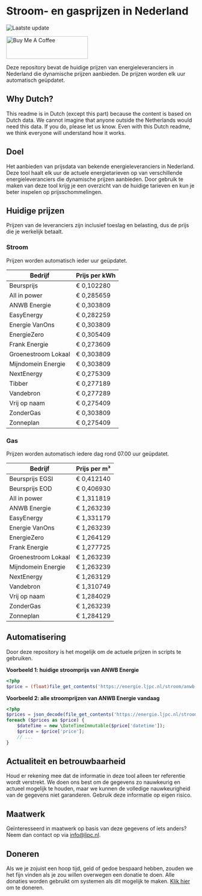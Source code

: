 # Stroom- en gasprijzen in Nederland

![Laatste update](https://img.shields.io/badge/laatste%20update-2024--11--10%2001%3A00%20CET-brightgreen)

<a href="https://www.buymeacoffee.com/Lars-" target="_blank"><img src="https://cdn.buymeacoffee.com/buttons/v2/default-orange.png" alt="Buy Me A Coffee" height="60" style="height: 60px !important;width: 217px !important;" ></a>

Deze repository bevat de huidige prijzen van energieleveranciers in Nederland die dynamische prijzen aanbieden. De prijzen worden elk uur automatisch geüpdatet.

## Why Dutch?

This readme is in Dutch (except this part) because the content is based on Dutch data. We cannot imagine that anyone outside the Netherlands would need this data. If you do, please let us know. Even with this Dutch readme, we think
everyone will understand how it works.

## Doel

Het aanbieden van prijsdata van bekende energieleveranciers in Nederland. Deze tool haalt elk uur de actuele energietarieven op van verschillende energieleveranciers die dynamische prijzen aanbieden. Door gebruik te maken van deze tool
krijg je een overzicht van de huidige tarieven en kun je beter inspelen op prijsschommelingen.

## Huidige prijzen

Prijzen van de leveranciers zijn inclusief toeslag en belasting, dus de prijs die je werkelijk betaalt.

### Stroom

Prijzen worden automatisch ieder uur geüpdatet.

 Bedrijf | Prijs per kWh 
---------|---------------
Beursprijs | € 0,102280
All in power | € 0,285659
ANWB Energie | € 0,303809
EasyEnergy | € 0,282259
Energie VanOns | € 0,303809
EnergieZero | € 0,305409
Frank Energie | € 0,273609
Groenestroom Lokaal | € 0,303809
Mijndomein Energie | € 0,303809
NextEnergy | € 0,275309
Tibber | € 0,277189
Vandebron | € 0,277289
Vrij op naam | € 0,275409
ZonderGas | € 0,303809
Zonneplan | € 0,275409


### Gas

Prijzen worden automatisch iedere dag rond 07.00 uur geüpdatet.

 Bedrijf | Prijs per m³ 
---------|--------------
Beursprijs EGSI | € 0,412140
Beursprijs EOD | € 0,406930
All in power | € 1,311819
ANWB Energie | € 1,263239
EasyEnergy | € 1,331179
Energie VanOns | € 1,263239
EnergieZero | € 1,264129
Frank Energie | € 1,277725
Groenestroom Lokaal | € 1,263239
Mijndomein Energie | € 1,263239
NextEnergy | € 1,263129
Vandebron | € 1,310749
Vrij op naam | € 1,284029
ZonderGas | € 1,263239
Zonneplan | € 1,284129


## Automatisering

Door deze repository is het mogelijk om de actuele prijzen in scripts te gebruiken.

**Voorbeeld 1: huidige stroomprijs van ANWB Energie**

```php
<?php
$price = (float)file_get_contents('https://energie.ljpc.nl/stroom/anwb-energie-nu.txt');

```

**Voorbeeld 2: alle stroomprijzen van ANWB Energie vandaag**

```php
<?php
$prices = json_decode(file_get_contents('https://energie.ljpc.nl/stroom/all-in-power-vandaag.json'),true);
foreach ($prices as $price) {
    $dateTime = new \DateTimeImmutable($price['datetime']);
    $price = $price['price'];
    // ...
}
```

## Actualiteit en betrouwbaarheid

Houd er rekening mee dat de informatie in deze tool alleen ter referentie wordt verstrekt. We doen ons best om de gegevens zo nauwkeurig en actueel mogelijk te houden, maar we kunnen de volledige nauwkeurigheid van de gegevens niet
garanderen. Gebruik deze informatie op eigen risico.

## Maatwerk

Geïnteresseerd in maatwerk op basis van deze gegevens of iets anders? Neem dan contact op
via [info@ljpc.nl](mailto:info@ljpc.nl?subject=Energie%20prijzen).

## Doneren

Als we je zojuist een hoop tijd, geld of gedoe bespaard hebben, zouden we het fijn vinden als je zou willen overwegen een
donatie te doen. Alle donaties worden gebruikt om systemen als dit mogelijk te
maken. [Klik hier](https://www.buymeacoffee.com/Lars-) om te doneren.
